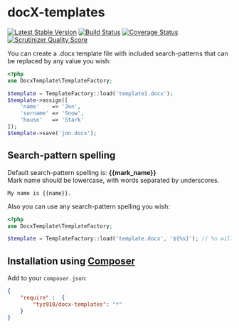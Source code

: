 docX-templates
==============

[![Latest Stable Version](https://poser.pugx.org/tyz910/docx-templates/v/stable.png)](https://packagist.org/packages/tyz910/docx-templates)
[![Build Status](https://travis-ci.org/tyz910/docx-templates.png?branch=master)](https://travis-ci.org/tyz910/docx-templates)
[![Coverage Status](https://coveralls.io/repos/tyz910/docx-templates/badge.png?branch=master)](https://coveralls.io/r/tyz910/docx-templates?branch=master)
[![Scrutinizer Quality Score](https://scrutinizer-ci.com/g/tyz910/docx-templates/badges/quality-score.png?s=94698728d5ab82944d818b003cdafb8122c4e627)](https://scrutinizer-ci.com/g/tyz910/docx-templates/)

You can create a .docx template file with included search-patterns that can be replaced by any value you wish:

```php
<?php
use DocxTemplate\TemplateFactory;

$template = TemplateFactory::load('template1.docx');
$template->assign([
    'name'    => 'Jon',
    'surname' => 'Snow',
    'house'   => 'Stark'
]);
$template->save('jon.docx');
```

Search-pattern spelling
-----------------------

Default search-pattern spelling is: **{{mark_name}}**  
Mark name should be lowercase, with words separated by underscores.

    My name is {{name}}.
    
Also you can use any search-pattern spelling you wish:

```php
<?php
use DocxTemplate\TemplateFactory;

$template = TemplateFactory::load('template.docx', '${%s}'); // %s will be replaced with mark name
```

## Installation using [Composer](http://getcomposer.org/)

Add to your `composer.json`:

```json
{
    "require" :  {
        "tyz910/docx-templates": "*"
    }
}
```
